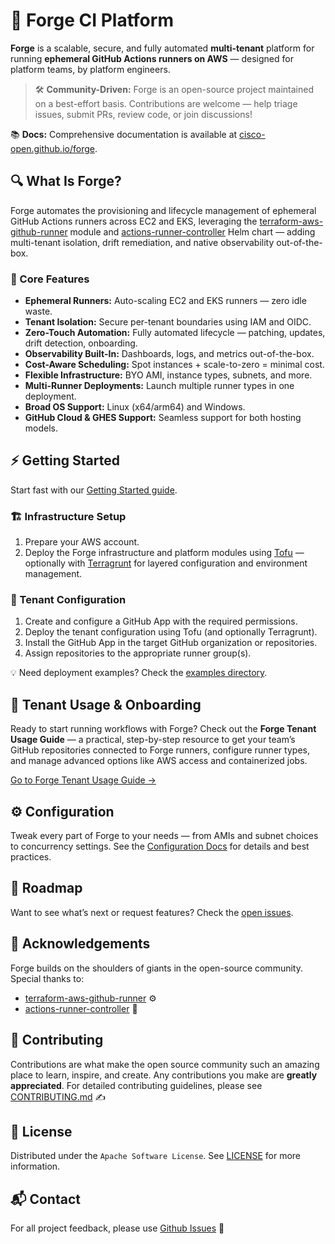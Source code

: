 # 🚀 Forge CI Platform

**Forge** is a scalable, secure, and fully automated **multi-tenant** platform for running **ephemeral GitHub Actions runners on AWS** — designed for platform teams, by platform engineers.

> 🛠️ **Community-Driven:**
> Forge is an open-source project maintained on a best-effort basis. Contributions are welcome — help triage issues, submit PRs, review code, or join discussions!

📚 **Docs:**
Comprehensive documentation is available at [cisco-open.github.io/forge](https://cisco-open.github.io/forge/).

## 🔍 What Is Forge?

Forge automates the provisioning and lifecycle management of ephemeral GitHub Actions runners across EC2 and EKS, leveraging the [terraform-aws-github-runner](https://github.com/github-aws-runners/terraform-aws-github-runner) module and [actions-runner-controller](https://github.com/actions/actions-runner-controller) Helm chart — adding multi-tenant isolation, drift remediation, and native observability out-of-the-box.

### 🔑 Core Features

* **Ephemeral Runners:** Auto-scaling EC2 and EKS runners — zero idle waste.
* **Tenant Isolation:** Secure per-tenant boundaries using IAM and OIDC.
* **Zero-Touch Automation:** Fully automated lifecycle — patching, updates, drift detection, onboarding.
* **Observability Built-In:** Dashboards, logs, and metrics out-of-the-box.
* **Cost-Aware Scheduling:** Spot instances + scale-to-zero = minimal cost.
* **Flexible Infrastructure:** BYO AMI, instance types, subnets, and more.
* **Multi-Runner Deployments:** Launch multiple runner types in one deployment.
* **Broad OS Support:** Linux (x64/arm64) and Windows.
* **GitHub Cloud & GHES Support:** Seamless support for both hosting models.

## ⚡ Getting Started

Start fast with our [Getting Started guide](./docs/configurations/).

### 🏗️ Infrastructure Setup

1. Prepare your AWS account.
2. Deploy the Forge infrastructure and platform modules using [Tofu](https://opentofu.org/) — optionally with [Terragrunt](https://terragrunt.gruntwork.io/) for layered configuration and environment management.

### 🧩 Tenant Configuration

1. Create and configure a GitHub App with the required permissions.
2. Deploy the tenant configuration using Tofu (and optionally Terragrunt).
3. Install the GitHub App in the target GitHub organization or repositories.
4. Assign repositories to the appropriate runner group(s).

💡 Need deployment examples? Check the [examples directory](./examples).


## 🔑 Tenant Usage & Onboarding

Ready to start running workflows with Forge? Check out the **Forge Tenant Usage Guide** — a practical, step-by-step resource to get your team’s GitHub repositories connected to Forge runners, configure runner types, and manage advanced options like AWS access and containerized jobs.

[Go to Forge Tenant Usage Guide →](./docs/tenant-usage/)


## ⚙️ Configuration

Tweak every part of Forge to your needs — from AMIs and subnet choices to concurrency settings.
See the [Configuration Docs](./docs/configurations/) for details and best practices.

## 🧭 Roadmap

Want to see what’s next or request features? Check the [open issues](https://github.com/cisco-open/forge/issues).


## 🙌 Acknowledgements

Forge builds on the shoulders of giants in the open-source community. Special thanks to:

* [terraform-aws-github-runner](https://github.com/github-aws-runners/terraform-aws-github-runner) ⚙️
* [actions-runner-controller](https://github.com/actions/actions-runner-controller) 🚀

## 🤝 Contributing

Contributions are what make the open source community such an amazing place to learn, inspire, and create. Any contributions you make are **greatly appreciated**. For detailed contributing guidelines, please see [CONTRIBUTING.md](CONTRIBUTING.md) ✍️

## 📜 License

Distributed under the `Apache Software License`. See [LICENSE](LICENSE) for more information.

## 📬 Contact

For all project feedback, please use [Github Issues](https://github.com/cisco-open/forge/issues) 💬
